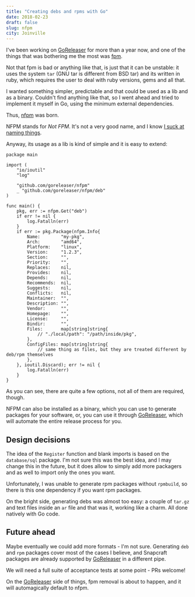 ```yaml
---
title: "Creating debs and rpms with Go"
date: 2018-02-23
draft: false
slug: nfpm
city: Joinville
---
```


I've been working on [GoReleaser](https://goreleaser.com/) for more than a year now, and one of the things that was bothering me the most was [fpm](https://github.com/jordansissel/fpm).

Not that fpm is bad or anything like that, is just that it can be unstable: it uses the system `tar` (GNU tar is different from BSD tar) and its written in ruby, which requires the user to deal with ruby versions, gems and all that.

I wanted something simpler, predictable and that could be used as a lib and as a binary. Couldn't find anything like that, so I went ahead and tried to implement it myself in Go, using the minimum external dependencies.

Thus, [nfpm](https://github.com/goreleaser/nfpm) was born.

NFPM stands for *Not FPM*. It's not a very good name, and I know [I suck at naming things](https://twitter.com/bepsays/status/966313876408193025).

Anyway, its usage as a lib is kind of simple and it is easy to extend:

```
package main

import (
	"io/ioutil"
	"log"

	"github.com/goreleaser/nfpm"
	_ "github.com/goreleaser/nfpm/deb"
)

func main() {
	pkg, err := nfpm.Get("deb")
	if err != nil {
		log.Fatalln(err)
	}
	if err := pkg.Package(nfpm.Info{
		Name:        "my-pkg",
		Arch:        "amd64",
		Platform:    "linux",
		Version:     "1.2.3",
		Section:     "",
		Priority:    "",
		Replaces:    nil,
		Provides:    nil,
		Depends:     nil,
		Recommends:  nil,
		Suggests:    nil,
		Conflicts:   nil,
		Maintainer:  "",
		Description: "",
		Vendor:      "",
		Homepage:    "",
		License:     "",
		Bindir:      "",
		Files:       map[string]string{
			// "./local/path": "/path/inside/pkg",
		},
		ConfigFiles: map[string]string{
			// same thing as files, but they are treated different by deb/rpm themselves
		},
	}, ioutil.Discard); err != nil {
		log.Fatalln(err)
	}
}
```

As you can see, there are quite a few options, not all of them are required, though.

NFPM can also be installed as a binary, which you can use to generate packages for your software, or, you can use it through [GoReleaser](https://goreleaser.com/), which will automate the entire release process for you.

## Design decisions

The idea of the `Register` function and blank imports is based on the `database/sql` package.
I'm not sure this was the best idea, and I may change this in the future, but it does allow to simply add more packagers and as well to import only the ones you want.

Unfortunately, I was unable to generate rpm packages without `rpmbuild`, so there is this one dependency if you want rpm packages.

On the bright side, generating debs was almost too easy: a couple of `tar.gz` and text files inside an `ar` file and that was it, working like a charm. All done natively with Go code.

## Future ahead

Maybe eventually we could add more formats - I'm not sure. Generating `deb` and `rpm` packages cover most of the cases I believe, and Snapcraft packages are already supported by [GoReleaser](https://goreleaser.com/) in a different pipe.

We will need a full suite of acceptance tests at some point - PRs welcome!

On the [GoReleaser](https://goreleaser.com/) side of things, fpm removal is about to happen, and it will automagically default to nfpm.